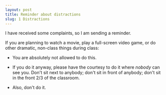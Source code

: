 ```yaml
---
layout: post
title: Reminder about distractions
slug: 1 Distractions
---
```


I have received some complaints, so I am sending a reminder.

If you are planning to watch a movie, play a full-screen video game, or do other dramatic, non-class things during class:

* You are absolutely not allowed to do this.

* If you do it anyway, please have the courtesy to do it where _nobody_ can see you. Don't sit next to anybody; don't sit in front of anybody; don't sit in the front 2/3 of the classroom.

* Also, don't do it.
